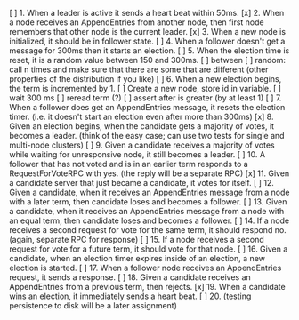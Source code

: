 [ ] 1. When a leader is active it sends a heart beat within 50ms.
[x] 2. When a node receives an AppendEntries from another node, then first node remembers that other node is the current leader.
[x] 3. When a new node is initialized, it should be in follower state.
[ ] 4. When a follower doesn't get a message for 300ms then it starts an election.
[ ] 5. When the election time is reset, it is a random value between 150 and 300ms.
[ ]        between
[ ]        random: call n times and make sure that there are some that are different (other properties of the distribution if you like)
[ ] 6. When a new election begins, the term is incremented by 1.
[ ]        Create a new node, store id in variable.
[ ]        wait 300 ms
[ ]        reread term (?)
[ ]        assert after is greater (by at least 1)
[ ] 7. When a follower does get an AppendEntries message, it resets the election timer. (i.e. it doesn't start an election even after more than 300ms)
[x] 8. Given an election begins, when the candidate gets a majority of votes, it becomes a leader. (think of the easy case; can use two tests for single and multi-node clusters)
[ ] 9. Given a candidate receives a majority of votes while waiting for unresponsive node, it still becomes a leader.
[ ] 10. A follower that has not voted and is in an earlier term responds to a RequestForVoteRPC with yes. (the reply will be a separate RPC)
[x] 11. Given a candidate server that just became a candidate, it votes for itself.
[ ] 12. Given a candidate, when it receives an AppendEntries message from a node with a later term, then candidate loses and becomes a follower.
[ ] 13. Given a candidate, when it receives an AppendEntries message from a node with an equal term, then candidate loses and becomes a follower.
[ ] 14. If a node receives a second request for vote for the same term, it should respond no. (again, separate RPC for response)
[ ] 15. If a node receives a second request for vote for a future term, it should vote for that node.
[ ] 16. Given a candidate, when an election timer expires inside of an election, a new election is started.
[ ] 17. When a follower node receives an AppendEntries request, it sends a response.
[ ] 18. Given a candidate receives an AppendEntries from a previous term, then rejects.
[x] 19. When a candidate wins an election, it immediately sends a heart beat.
[ ] 20. (testing persistence to disk will be a later assignment)